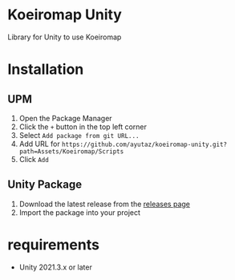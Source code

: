 # Koeiromap Unity

Library for Unity to use Koeiromap

# Installation
## UPM
1. Open the Package Manager
2. Click the `+` button in the top left corner
3. Select `Add package from git URL...`
4. Add URL for `https://github.com/ayutaz/koeiromap-unity.git?path=Assets/Koeiromap/Scripts`
5. Click `Add`

## Unity Package
1. Download the latest release from the [releases page](https://github.com/ayutaz/koeiromap-unity/releases)
2. Import the package into your project

# requirements
* Unity 2021.3.x or later
